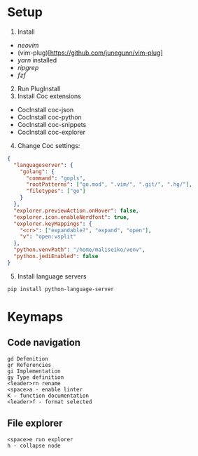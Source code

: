 # Setup

1. Install
- *neovim*
- (vim-plug)[https://github.com/junegunn/vim-plug]
- *yarn* installed
- *ripgrep*
- *fzf*

2. Run PlugInstall
3. Install Coc extensions
- CocInstall coc-json
- CocInstall coc-python
- CocInstall coc-snippets
- CocInstall coc-explorer
4. Change Coc settings:
```json
{
  "languageserver": {
    "golang": {
      "command": "gopls",
      "rootPatterns": ["go.mod", ".vim/", ".git/", ".hg/"],
      "filetypes": ["go"]
    }
  },
  "explorer.previewAction.onHover": false,
  "explorer.icon.enableNerdfont": true,
  "explorer.keyMappings": {
    "<cr>": ["expandable?", "expand", "open"],
    "v": "open:vsplit"
  },
  "python.venvPath": "/home/maliseiko/venv",
  "python.jediEnabled": false
}
```
5. Install language servers

```
pip install python-language-server
```

# Keymaps
## Code navigation
```
gd Defenition
gr Referencies
gi Implementation
gy Type definition
<leader>rn rename
<space>a - enable linter
K - function documentation
<leader>f - format selected
```

## File explorer
```
<space>e run explorer
h - collapse node
```
